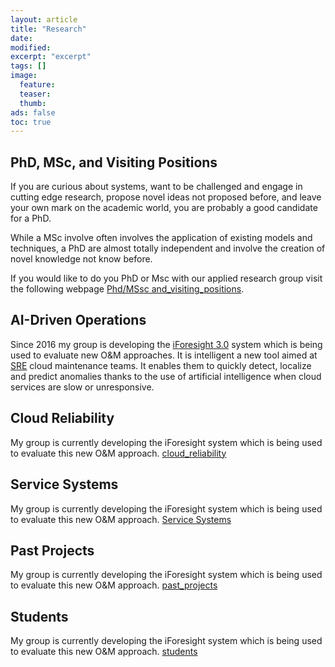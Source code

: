 ```yaml
---
layout: article
title: "Research"
date:
modified:
excerpt: "excerpt"
tags: []
image:
  feature:
  teaser:
  thumb:
ads: false
toc: true
---  
```



## PhD, MSc, and Visiting Positions

If you are curious about systems, want to be challenged and engage in cutting edge research, propose novel ideas not 
proposed before, and leave your own mark on the academic world, you are probably a good candidate for a PhD.

While a MSc involve often involves the application of existing models and techniques, a PhD are almost totally 
independent and involve the creation of novel knowledge not know before. 

If you would like to do you PhD or Msc with our applied research group visit the following 
webpage [Phd/MSsc and_visiting_positions](phd_msc_visiting_positions).

## AI-Driven Operations

Since 2016 my group is developing the [iForesight 3.0](iforesight) system which is being used to evaluate new O&M 
approaches. It is intelligent a new tool aimed at [SRE](https://en.wikipedia.org/wiki/Site_Reliability_Engineering)
cloud maintenance teams. It enables them to quickly detect, localize and predict anomalies thanks to the use of
artificial intelligence when cloud services are slow or unresponsive. 

## Cloud Reliability

My group is currently developing the iForesight system which is being used to evaluate this new O&M approach. 
[cloud_reliability](cloud_reliability) 

## Service Systems

My group is currently developing the iForesight system which is being used to evaluate this new O&M approach. 
[Service Systems](service_systems) 

## Past Projects

My group is currently developing the iForesight system which is being used to evaluate this new O&M approach. 
[past_projects](past_projects) 

## Students

My group is currently developing the iForesight system which is being used to evaluate this new O&M approach. 
[students](students) 